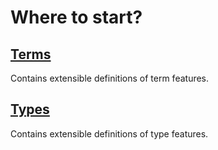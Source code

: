 # Where to start?

## [Terms](./Terms)

Contains extensible definitions of term features.

## [Types](./Types)

Contains extensible definitions of type features.
